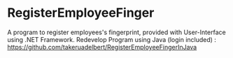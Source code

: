 # RegisterEmployeeFinger

A program to register employees's fingerprint, provided with User-Interface using .NET Framework.
Redevelop Program using Java (login included) : https://github.com/takeruadelbert/RegisterEmployeeFingerInJava
